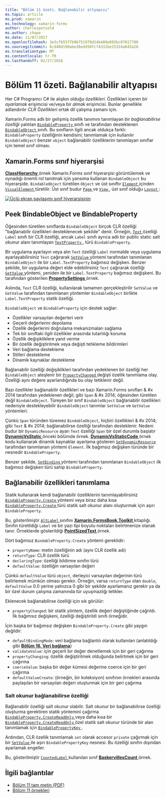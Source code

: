 ```yaml
---
title: "Bölüm 11 özeti. Bağlanabilir altyapısı"
ms.topic: article
ms.prod: xamarin
ms.technology: xamarin-forms
author: charlespetzold
ms.author: chape
ms.date: 11/07/2017
ms.openlocfilehash: 3e3cfb55f7b96751979d14b489e892bc07817780
ms.sourcegitcommit: 6cd40d190abe38edd50fc74331be15324a845a28
ms.translationtype: MT
ms.contentlocale: tr-TR
ms.lasthandoff: 02/27/2018
---
```

# <a name="summary-of-chapter-11-the-bindable-infrastructure"></a>Bölüm 11 özeti. Bağlanabilir altyapısı

Her C# Programcı C# ile alışkın olduğu *özellikleri*. Özellikleri içeren bir *ayarlamak* erişimcisi ve/veya bir *almak* erişimcisi. Bunlar genellikle adlandırılır *CLR Özellikleri* ortak dil çalışma zamanı için.

Xamarin.Forms adlı bir gelişmiş özellik tanımını tanımlayan bir *bağlanabilirse özelliği* yalıtılan [ `BindableProperty` ](https://developer.xamarin.com/api/type/Xamarin.Forms.BindableProperty/) sınıfı ve tarafından desteklenen [ `BindableObject` ](https://developer.xamarin.com/api/type/Xamarin.Forms.BindableObject/)sınıfı. Bu sınıfların ilgili ancak oldukça farklı: `BindableProperty` özelliğinin kendisini; tanımlamak için kullanılır `BindableObject` benzer `object` bağlanabilir özelliklerini tanımlayan sınıflar için temel sınıf olması.

## <a name="the-xamarinforms-class-hierarchy"></a>Xamarin.Forms sınıf hiyerarşisi

[ **ClassHierarchy** ](https://github.com/xamarin/xamarin-forms-book-samples/tree/master/Chapter11/ClassHierarchy) örnek Xamarin.Forms sınıf hiyerarşisi görüntülemek ve oynadığı önemli rol tanıtmak için yansıma kullanan `BindableObject` bu hiyerarşide. `BindableObject` türetilen `Object` ve üst sınıftır [ `Element` ](https://developer.xamarin.com/api/type/Xamarin.Forms.Element/) içinden [ `VisualElement` ](https://developer.xamarin.com/api/type/Xamarin.Forms.VisualElement/) türetilir. Üst sınıf budur [ `Page` ](https://developer.xamarin.com/api/type/Xamarin.Forms.Page/) ve [ `View` ](https://developer.xamarin.com/api/type/Xamarin.Forms.View/), üst sınıf olduğu [ `Layout` ](https://developer.xamarin.com/api/type/Xamarin.Forms.Layout/):

[![Üçlü ekran paylaşımı sınıf hiyerarşisinin](images/ch11fg01-small.png "sınıf hiyerarşisi paylaşımı")](images/ch11fg01-large.png "sınıf hiyerarşisi paylaşımı")

## <a name="a-peek-into-bindableobject-and-bindableproperty"></a>Peek BindableObject ve BindableProperty

Öğesinden türetilen sınıflarda `BindableObject` birçok CLR özelliği "bağlanabilir özellikleri desteklenecek şekilde" denir. Örneğin, [ `Text` ](https://developer.xamarin.com/api/property/Xamarin.Forms.Label.Text/) özelliği `Label` sınıfı bir CLR özelliği, ancak `Label` sınıfı ayrıca adlı bir public static salt okunur alanı tanımlayan [ `TextProperty` ](https://developer.xamarin.com/api/property/Xamarin.Forms.Label.TextProperty/) , türü `BindableProperty`.

Bir uygulama ayarlayın veya alın `Text` özelliği `Label` normalde veya uygulama ayarlayabilirsiniz `Text` çağırarak [ `SetValue` ](https://developer.xamarin.com/api/member/Xamarin.Forms.BindableObject.SetValue/p/Xamarin.Forms.BindableProperty/System.Object/) yöntemi tarafından tanımlanan `BindableObject` ile bir `Label.TextProperty` bağımsız değişken. Benzer şekilde, bir uygulama değeri elde edebilirsiniz `Text` çağırarak özelliği [ `GetValue` ](https://developer.xamarin.com/api/member/Xamarin.Forms.BindableObject.GetValue/p/Xamarin.Forms.BindableProperty/) yöntemi, yeniden ile bir `Label.TextProperty` bağımsız değişkeni. Bu tarafından gösterilen [ **PropertySettings** ](https://github.com/xamarin/xamarin-forms-book-samples/tree/master/Chapter11/PropertySettings) örnek.

Aslında, `Text` CLR özelliği, kullanılarak tamamen gerçekleştirilir `SetValue` ve `GetValue` tarafından tanımlanan yöntemler `BindableObject` birlikte `Label.TextProperty` statik özelliği.

`BindableObject` ve `BindableProperty` için destek sağlar:

- Özellikler varsayılan değerleri verir
- Geçerli değerlerini depolama
- Özellik değerlerini doğrulama mekanizmaları sağlama
- Tek bir sınıftaki ilgili özellikler arasında tutarlılığı koruma
- Özellik değişikliklere yanıt verme
- Bir özellik değiştirilmek veya değişti tetikleme bildirimleri
- Veri bağlama destekleme
- Stilleri destekleme
- Dinamik kaynaklar destekleme

Bağlanabilir özelliği değişiklikleri tarafından yedeklenen bir özelliği her `BindableObject` ateşlenir bir [ `PropertyChanged` ](https://developer.xamarin.com/api/event/Xamarin.Forms.BindableObject.PropertyChanged/) değişti özellik tanımlama olay. Özelliği aynı değere ayarlandığında bu olay tetiklenir değil.

Bazı özellikler bağlanabilir özellikleri ve bazı Xamarin.Forms sınıfları & #x 2014 tarafından yedeklenen değil; gibi `Span` & #x 2014; öğesinden türetilen değil `BindableObject`. Türeyen bir sınıf `BindableObject` bağlanabilir özellikleri nedeniyle destekleyebilir `BindableObject` tanımlar `SetValue` ve `GetValue` yöntemleri.

Çünkü `Span` türünden türemez `BindableObject`, hiçbiri özellikleri & #x 2014; gibi `Text` & #x 2014; bağlanabilirse özelliği tarafından desteklenir. Nedeni budur bir `DynamicResource` ayarı `Text` özelliği `Span` bir özel durumla başlatır [ **DynamicVsStatic** ](https://github.com/xamarin/xamarin-forms-book-samples/tree/master/Chapter10/DynamicVsStatic) önceki bölümde örnek. [ **DynamicVsStaticCode** ](https://github.com/xamarin/xamarin-forms-book-samples/tree/master/Chapter11/DynamicVsStaticCode) örnek kodu kullanarak dinamik kaynaklar ayarlama gösteren [ `SetDynamicResource` ](https://developer.xamarin.com/api/member/Xamarin.Forms.Element.SetDynamicResource/p/Xamarin.Forms.BindableProperty/System.String/) tarafından tanımlanan yöntemi `Element`. İlk bağımsız değişken türünde bir nesnedir `BindableProperty`.

Benzer şekilde, [ `SetBinding` ](https://developer.xamarin.com/api/member/Xamarin.Forms.BindableObject.SetBinding/p/Xamarin.Forms.BindableProperty/Xamarin.Forms.BindingBase/) yöntemi tarafından tanımlanan `BindableObject` ilk bağımsız değişken türü sahip `BindableProperty`.

## <a name="defining-bindable-properties"></a>Bağlanabilir özellikleri tanımlama

Statik kullanarak kendi bağlanabilir özelliklerini tanımlayabilirsiniz [ `BindableProperty.Create` ](https://developer.xamarin.com/api/member/Xamarin.Forms.BindableProperty.Create/p/System.String/System.Type/System.Type/System.Object/Xamarin.Forms.BindingMode/Xamarin.Forms.BindableProperty+ValidateValueDelegate/Xamarin.Forms.BindableProperty+BindingPropertyChangedDelegate/Xamarin.Forms.BindableProperty+BindingPropertyChangingDelegate/Xamarin.Forms.BindableProperty+CoerceValueDelegate/Xamarin.Forms.BindableProperty+CreateDefaultValueDelegate/) yöntemi veya biraz daha kısa [ `BindableProperty.Create` ](https://developer.xamarin.com/api/member/Xamarin.Forms.BindableProperty.Create/p/System.String/System.Type/System.Type/System.Object/Xamarin.Forms.BindingMode/Xamarin.Forms.BindableProperty+ValidateValueDelegate/Xamarin.Forms.BindableProperty+BindingPropertyChangedDelegate/Xamarin.Forms.BindableProperty+BindingPropertyChangingDelegate/Xamarin.Forms.BindableProperty+CoerceValueDelegate/) türü statik salt okunur alanı oluşturmak için aşırı `BindableProperty`.

Bu, gösterilmiştir [ `AltLabel` ](https://github.com/xamarin/xamarin-forms-book-samples/blob/master/Libraries/Xamarin.FormsBook.Toolkit/Xamarin.FormsBook.Toolkit/AltLabel.cs) sınıfını [ **Xamarin.FormsBook.Toolkit** ](https://github.com/xamarin/xamarin-forms-book-samples/tree/master/Libraries/Xamarin.FormsBook.Toolkit) kitaplığı. Sınıfın türetildiği `Label` ve bir yazı tipi boyutu noktaları belirtmenize olanak tanır. Örneklerde gösterildiği [ **PointSizedText** ](https://github.com/xamarin/xamarin-forms-book-samples/tree/master/Chapter11/PointSizedText) örnek.

Dört bağımsız `BindableProperty.Create` yöntemi gereklidir:

- `propertyName`: metin özelliğinin adı (aynı CLR özellik adı)
- `returnType`: CLR özellik türü
- `declaringType`: özelliği bildirme sınıfın türü
- `defaultValue`: özelliğin varsayılan değeri

Çünkü `defaultValue` türü `object`, derleyici varsayılan değerinin türü belirlemek mümkün olması gerekir. Örneğin, varsa `returnType` olan `double`, `defaultValue` 0.0 yerine yalnızca 0 gibi bir şekilde ayarlamanız gerekir ya da bir özel durum çalışma zamanında tür uyuşmazlığı tetikler.

Eklenecek bağlanabilirse özelliği için sık görülür:

- `propertyChanged`: bir statik yöntem, özellik değeri değiştiğinde çağrıldı. İlk bağımsız değişkeni, özelliği değiştirildi sınıfı örneğidir.

İçin başka bir bağımsız değişken `BindableProperty.Create` gibi yaygın değildir:

- `defaultBindingMode`: veri bağlama bağlantılı olarak kullanılan (anlatıldığı gibi [ **Bölüm 16. Veri bağlama**](chapter16.md))
- `validateValue`: için geçerli bir değer denetlemek için bir geri çağırma
- `propertyChanging`: özellik değiştirilmek olduğunda belirtmek için bir geri çağırma
- `coerceValue`: başka bir değer kümesi değerine coerce için bir geri çağırma
- `defaultValueCreate`: (örneğin, bir koleksiyon) sınıfının örnekleri arasında paylaşılan bir varsayılan değeri oluşturmak için bir geri çağırma

### <a name="the-read-only-bindable-property"></a>Salt okunur bağlanabilirse özelliği

Bağlanabilir özelliği salt okunur olabilir. Salt okunur bir bağlanabilirse özelliği oluşturma gerektiren statik yöntemini çağırma [ `BindableProperty.CreateReadOnly` ](https://developer.xamarin.com/api/member/Xamarin.Forms.BindableProperty.CreateReadOnly/p/System.String/System.Type/System.Type/System.Object/Xamarin.Forms.BindingMode/Xamarin.Forms.BindableProperty+ValidateValueDelegate/Xamarin.Forms.BindableProperty+BindingPropertyChangedDelegate/Xamarin.Forms.BindableProperty+BindingPropertyChangingDelegate/Xamarin.Forms.BindableProperty+CoerceValueDelegate/Xamarin.Forms.BindableProperty+CreateDefaultValueDelegate/) veya daha kısa bir [ `BindableProperty.CreateReadOnly` ](https://developer.xamarin.com/api/member/Xamarin.Forms.BindableProperty.CreateReadOnly/p/System.String/System.Type/System.Type/System.Object/Xamarin.Forms.BindingMode/Xamarin.Forms.BindableProperty+ValidateValueDelegate/Xamarin.Forms.BindableProperty+BindingPropertyChangedDelegate/Xamarin.Forms.BindableProperty+BindingPropertyChangingDelegate/Xamarin.Forms.BindableProperty+CoerceValueDelegate/) özel statik salt okunur türünde bir alan tanımlamak için [ `BindablePropertyKey` ](https://developer.xamarin.com/api/type/Xamarin.Forms.BindablePropertyKey/).

Ardından, CLR özellik tanımlamak `set` olarak accesor `private` çağırmak için bir [ `SetValue` ](https://developer.xamarin.com/api/member/Xamarin.Forms.BindableObject.SetValue/p/Xamarin.Forms.BindablePropertyKey/System.Object/) ile aşırı `BindablePropertyKey` nesnesi. Bu özelliği sınıfın dışından ayarlamak engeller.

Bu, gösterilmiştir [ `CountedLabel` ](https://github.com/xamarin/xamarin-forms-book-samples/blob/master/Libraries/Xamarin.FormsBook.Toolkit/Xamarin.FormsBook.Toolkit/CountedLabel.cs) kullanılan sınıf [ **BaskervillesCount** ](https://github.com/xamarin/xamarin-forms-book-samples/tree/master/Chapter11/BaskervillesCount) örnek.



## <a name="related-links"></a>İlgili bağlantılar

- [Bölüm 11 tam metin (PDF)](https://download.xamarin.com/developer/xamarin-forms-book/XamarinFormsBook-Ch11-Apr2016.pdf)
- [Bölüm 11 örnekleri](https://github.com/xamarin/xamarin-forms-book-samples/tree/master/Chapter11)
